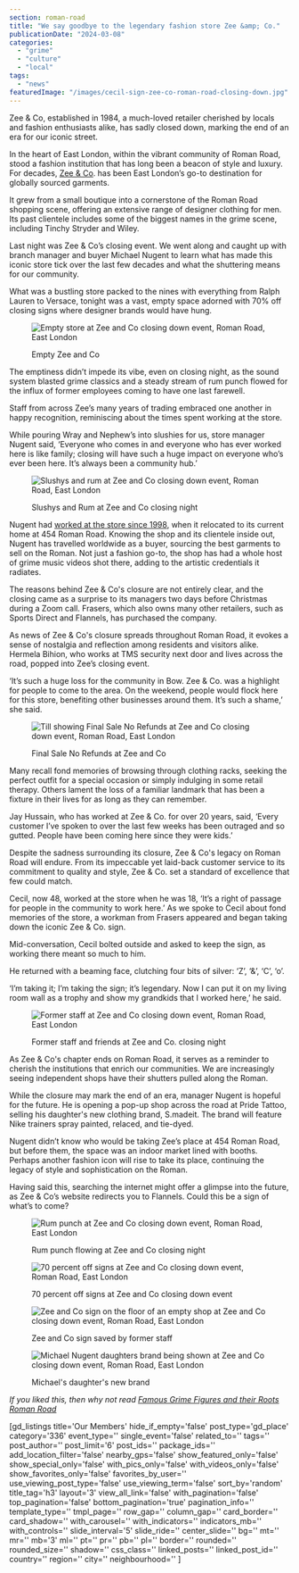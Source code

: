 ```yaml
---
section: roman-road
title: "We say goodbye to the legendary fashion store Zee &amp; Co."
publicationDate: "2024-03-08"
categories: 
  - "grime"
  - "culture"
  - "local"
tags: 
  - "news"
featuredImage: "/images/cecil-sign-zee-co-roman-road-closing-down.jpg"
---
```


Zee & Co, established in 1984, a much-loved retailer cherished by locals and fashion enthusiasts alike, has sadly closed down, marking the end of an era for our iconic street.

In the heart of East London, within the vibrant community of Roman Road, stood a fashion institution that has long been a beacon of style and luxury. For decades, [Zee & Co](https://www.zeeandco.co.uk/mens/store-bow). has been East London’s go-to destination for globally sourced garments. 

It grew from a small boutique into a cornerstone of the Roman Road shopping scene, offering an extensive range of designer clothing for men. Its past clientele includes some of the biggest names in the grime scene, including ​​Tinchy Stryder and Wiley. 

Last night was Zee & Co’s closing event. We went along and caught up with branch manager and buyer Michael Nugent to learn what has made this iconic store tick over the last few decades and what the shuttering means for our community.

What was a bustling store packed to the nines with everything from Ralph Lauren to Versace, tonight was a vast, empty space adorned with 70% off closing signs where designer brands would have hung. 

<figure>

![Empty store at Zee and Co closing down event, Roman Road, East London](images/empty-zee-co-roman-road-closing-down-1024x683.jpg)

<figcaption>

Empty Zee and Co

</figcaption>

</figure>

The emptiness didn’t impede its vibe, even on closing night, as the sound system blasted grime classics and a steady stream of rum punch flowed for the influx of former employees coming to have one last farewell. 

Staff from across Zee’s many years of trading embraced one another in happy recognition, reminiscing about the times spent working at the store.

While pouring Wray and Nephew’s into slushies for us, store manager Nugent said, ‘Everyone who comes in and everyone who has ever worked here is like family; closing will have such a huge impact on everyone who’s ever been here. It’s always been a community hub.’

<figure>

![Slushys and rum at Zee and Co closing down event, Roman Road, East London](images/slushy-zee-co-roman-road-closing-down-1024x683.jpg)

<figcaption>

Slushys and Rum at Zee and Co closing night

</figcaption>

</figure>

Nugent had [worked at the store since 1998](https://romanroadlondon.com/zee-and-co-male-fashion-bow/), when it relocated to its current home at 454 Roman Road. Knowing the shop and its clientele inside out, Nugent has travelled worldwide as a buyer, sourcing the best garments to sell on the Roman. Not just a fashion go-to, the shop has had a whole host of grime music videos shot there, adding to the artistic credentials it radiates.

The reasons behind Zee & Co's closure are not entirely clear, and the closing came as a surprise to its managers two days before Christmas during a Zoom call. Frasers, which also owns many other retailers, such as Sports Direct and Flannels, has purchased the company.

As news of Zee & Co's closure spreads throughout Roman Road, it evokes a sense of nostalgia and reflection among residents and visitors alike. Hermela Bihion, who works at TMS security next door and lives across the road, popped into Zee’s closing event.

‘It’s such a huge loss for the community in Bow. Zee & Co. was a highlight for people to come to the area. On the weekend, people would flock here for this store, benefiting other businesses around them. It’s such a shame,’ she said.

<figure>

![Till showing Final Sale No Refunds at Zee and Co closing down event, Roman Road, East London](images/no-refunds-zee-co-roman-road-closing-down-1024x683.jpg)

<figcaption>

Final Sale No Refunds at Zee and Co

</figcaption>

</figure>

Many recall fond memories of browsing through clothing racks, seeking the perfect outfit for a special occasion or simply indulging in some retail therapy. Others lament the loss of a familiar landmark that has been a fixture in their lives for as long as they can remember. 

Jay Hussain, who has worked at Zee & Co. for over 20 years, said, ‘Every customer I’ve spoken to over the last few weeks has been outraged and so gutted. People have been coming here since they were kids.’

Despite the sadness surrounding its closure, Zee & Co's legacy on Roman Road will endure. From its impeccable yet laid-back customer service to its commitment to quality and style, Zee & Co. set a standard of excellence that few could match. 

Cecil, now 48, worked at the store when he was 18, ‘It’s a right of passage for people in the community to work here.’ As we spoke to Cecil about fond memories of the store, a workman from Frasers appeared and began taking down the iconic Zee & Co. sign. 

Mid-conversation, Cecil bolted outside and asked to keep the sign, as working there meant so much to him. 

He returned with a beaming face, clutching four bits of silver: ‘Z’, ‘&’, ‘C’, ‘o’.

‘I’m taking it; I’m taking the sign; it’s legendary. Now I can put it on my living room wall as a trophy and show my grandkids that I worked here,’ he said.

<figure>

![Former staff at Zee and Co closing down event, Roman Road, East London](images/staff-zee-co-roman-road-closing-down-1024x683.jpg)

<figcaption>

Former staff and friends at Zee and Co. closing night

</figcaption>

</figure>

As Zee & Co's chapter ends on Roman Road, it serves as a reminder to cherish the institutions that enrich our communities. We are increasingly seeing independent shops have their shutters pulled along the Roman. 

While the closure may mark the end of an era, manager Nugent is hopeful for the future. He is opening a pop-up shop across the road at Pride Tattoo, selling his daughter's new clothing brand, S.madeit. The brand will feature Nike trainers spray painted, relaced, and tie-dyed. 

Nugent didn’t know who would be taking Zee’s place at 454 Roman Road, but before them, the space was an indoor market lined with booths. Perhaps another fashion icon will rise to take its place, continuing the legacy of style and sophistication on the Roman. 

Having said this, searching the internet might offer a glimpse into the future, as Zee & Co’s website redirects you to Flannels. Could this be a sign of what’s to come?

<figure>

![Rum punch at Zee and Co closing down event, Roman Road, East London](images/rum-punch-zee-co-roman-road-closing-down-1024x683.jpg)

<figcaption>

Rum punch flowing at Zee and Co closing night

</figcaption>

</figure>

<figure>

![70 percent off signs at Zee and Co closing down event, Roman Road, East London](images/70-percent-zee-co-roman-road-closing-down-1024x683.jpg)

<figcaption>

70 percent off signs at Zee and Co closing down event

</figcaption>

</figure>

<figure>

![Zee and Co sign on the floor of an empty shop at Zee and Co closing down event, Roman Road, East London](images/sign-zee-co-roman-road-closing-down-1024x683.jpg)

<figcaption>

Zee and Co sign saved by former staff

</figcaption>

</figure>

<figure>

![Michael Nugent daughters brand being shown at Zee and Co closing down event, Roman Road, East London](images/Michael-daughter-brand-zee-co-roman-road-closing-down-1024x683.jpg)

<figcaption>

Michael's daughter's new brand

</figcaption>

</figure>

_If you liked this, then why not read [Famous Grime Figures and their Roots Roman Road](https://romanroadlondon.com/famous-grime-music-figures-bow-e3-east-end-london/)_

\[gd\_listings title='Our Members' hide\_if\_empty='false' post\_type='gd\_place' category='336' event\_type='' single\_event='false' related\_to='' tags='' post\_author='' post\_limit='6' post\_ids='' package\_ids='' add\_location\_filter='false' nearby\_gps='false' show\_featured\_only='false' show\_special\_only='false' with\_pics\_only='false' with\_videos\_only='false' show\_favorites\_only='false' favorites\_by\_user='' use\_viewing\_post\_type='false' use\_viewing\_term='false' sort\_by='random' title\_tag='h3' layout='3' view\_all\_link='false' with\_pagination='false' top\_pagination='false' bottom\_pagination='true' pagination\_info='' template\_type='' tmpl\_page='' row\_gap='' column\_gap='' card\_border='' card\_shadow='' with\_carousel='' with\_indicators='' indicators\_mb='' with\_controls='' slide\_interval='5' slide\_ride='' center\_slide='' bg='' mt='' mr='' mb='3' ml='' pt='' pr='' pb='' pl='' border='' rounded='' rounded\_size='' shadow='' css\_class='' linked\_posts='' linked\_post\_id='' country='' region='' city='' neighbourhood='' \]
